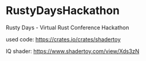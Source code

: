 # RustyDaysHackathon
Rusty Days - Virtual Rust Conference Hackathon



used code:
https://crates.io/crates/shadertoy


IQ shader:
https://www.shadertoy.com/view/Xds3zN
